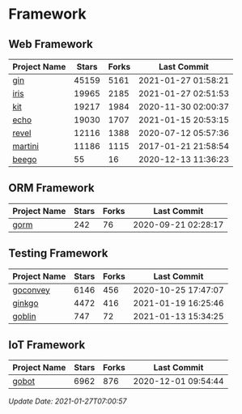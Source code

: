 # Framework

## Web Framework
| Project Name | Stars | Forks | Last Commit |
| ------------ | ----- | ----- | ----------- |
| [gin](https://github.com/gin-gonic/gin) | 45159 | 5161 | 2021-01-27 01:58:21 |
| [iris](https://github.com/kataras/iris) | 19965 | 2185 | 2021-01-27 02:51:53 |
| [kit](https://github.com/go-kit/kit) | 19217 | 1984 | 2020-11-30 02:00:37 |
| [echo](https://github.com/labstack/echo) | 19030 | 1707 | 2021-01-15 20:53:15 |
| [revel](https://github.com/revel/revel) | 12116 | 1388 | 2020-07-12 05:57:36 |
| [martini](https://github.com/go-martini/martini) | 11186 | 1115 | 2017-01-21 21:58:54 |
| [beego](https://github.com/astaxie/beego) | 55 | 16 | 2020-12-13 11:36:23 |

## ORM Framework
| Project Name | Stars | Forks | Last Commit |
| ------------ | ----- | ----- | ----------- |
| [gorm](https://github.com/jinzhu/gorm) | 242 | 76 | 2020-09-21 02:28:17 |

## Testing Framework
| Project Name | Stars | Forks | Last Commit |
| ------------ | ----- | ----- | ----------- |
| [goconvey](https://github.com/smartystreets/goconvey) | 6146 | 456 | 2020-10-25 17:47:07 |
| [ginkgo](https://github.com/onsi/ginkgo) | 4472 | 416 | 2021-01-19 16:25:46 |
| [goblin](https://github.com/franela/goblin) | 747 | 72 | 2021-01-13 15:34:25 |

## IoT Framework
| Project Name | Stars | Forks | Last Commit |
| ------------ | ----- | ----- | ----------- |
| [gobot](https://github.com/hybridgroup/gobot) | 6962 | 876 | 2020-12-01 09:54:44 |

*Update Date: 2021-01-27T07:00:57*